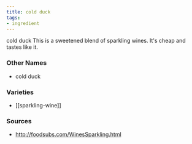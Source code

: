```yaml
---
title: cold duck
tags:
- ingredient
---
```

cold duck This is a sweetened blend of sparkling wines. It's cheap and tastes like it.

### Other Names

* cold duck

### Varieties

* [[sparkling-wine]]

### Sources
* http://foodsubs.com/WinesSparkling.html

